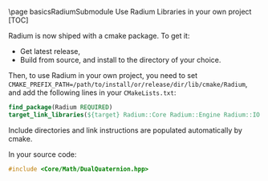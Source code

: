 \page basicsRadiumSubmodule Use Radium Libraries in your own project
[TOC]

Radium is now shiped with a cmake package. To get it:
 - Get latest release,
 - Build from source, and install to the directory of your choice.

Then, to use Radium in your own project, you need to set `CMAKE_PREFIX_PATH=/path/to/install/or/release/dir/lib/cmake/Radium`,
and add the following lines in your `CMakeLists.txt`:
~~~cmake
find_package(Radium REQUIRED)
target_link_libraries(${target} Radium::Core Radium::Engine Radium::IO Radium::GuiBase)
~~~
Include directories and link instructions are populated automatically by cmake.

In your source code:
~~~cpp
#include <Core/Math/DualQuaternion.hpp>
~~~
